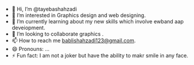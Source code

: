 - 👋 Hi, I’m @tayebashahzadi
- 👀 I’m interested in Graphics design and web designing.
- 🌱 I’m currently learning about my new skills which involve ewband aap deveiopment.
- 💞️ I’m looking to collaborate graphics .
- 📫 How to reach me bablishahzadi123@gmail.com.
- 😄 Pronouns: ...
- ⚡ Fun fact: I am not a joker but have the ability to makr smile in any face.

<!---![BABLI](https://github.com/tayebashahzadi/tayebashahzadi/assets/171767428/5b9b4b14-a2e2-4480-9f76-aadd73a0e15d)
![Untitled-2re](https://github.com/tayebashahzadi/tayebashahzadi/assets/171767428/d3522d4b-4924-42ed-936a-6613743df56f)

tayebashahzadi/tayebashahzadi is a ✨ special ✨ repository because its `README.md` (this file) appears on your GitHub profile.
You can click the Preview link to take a look at your changes.
--->
